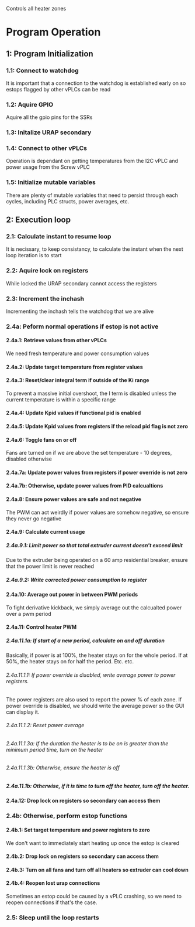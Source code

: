 Controls all heater zones

# Program Operation

## 1: Program Initialization
### 1.1: Connect to watchdog
It is important that a connection to the watchdog is established early on so
estops flagged by other vPLCs can be read
### 1.2: Aquire GPIO
Aquire all the gpio pins for the SSRs
### 1.3: Initalize URAP secondary
### 1.4: Connect to other vPLCs
Operation is dependant on getting temperatures from the I2C vPLC and power usage
from the Screw vPLC
### 1.5: Initialize mutable variables
There are plenty of mutable variables that need to persist through each cycles,
including PLC structs, power averages, etc.
## 2: Execution loop 
### 2.1: Calculate instant to resume loop
It is necissary, to keep consistancy, to calculate the instant when the next
loop iteration is to start
### 2.2: Aquire lock on registers
While locked the URAP secondary cannot access the registers
### 2.3: Increment the inchash
Incrementing the inchash tells the watchdog that we are alive
### 2.4a: Peform normal operations if estop is not active
#### 2.4a.1: Retrieve values from other vPLCs
We need fresh temperature and power consumption values
#### 2.4a.2: Update target temperature from register values
#### 2.4a.3: Reset/clear integral term if outside of the Ki range
To prevent a massive initial overshoot, the I term is disabled unless the current
temperature is within a specific range 
#### 2.4a.4: Update Kpid values if functional pid is enabled
#### 2.4a.5: Update Kpid values from registers if the reload pid flag is not zero
#### 2.4a.6: Toggle fans on or off
Fans are turned on if we are above the set temperature - 10 degrees, disabled
otherwise
#### 2.4a.7a: Update power values from registers if power override is not zero
#### 2.4a.7b: Otherwise, update power values from PID calcualtions
#### 2.4a.8: Ensure power values are safe and not negative
The PWM can act weirdly if power values are somehow negative, so ensure they never
go negative
#### 2.4a.9: Calculate current usage
##### 2.4a.9.1: Limit power so that total extruder current doesn't exceed limit
Due to the extruder being operated on a 60 amp residential breaker, ensure that
the power limit is never reached
##### 2.4a.9.2: Write corrected power consumption to register
#### 2.4a.10: Average out power in between PWM periods
To fight derivative kickback, we simply average out the calcualted power over
a pwm period
#### 2.4a.11: Control heater PWM
##### 2.4a.11.1a: If start of a new period, calculate on and off duration
Basically, if power is at 100%, the heater stays on for the whole period. If
at 50%, the heater stays on for half the period. Etc. etc.
###### 2.4a.11.1.1: If power override is disabled, write average power to power registers.
The power registers are also used to report the power % of each zone. If
power override is disabled, we should write the average power so the GUI can
display it.
###### 2.4a.11.1.2: Reset power average
###### 2.4a.11.1.3a: If the duration the heater is to be on is greater than the minimum period time, turn on the heater
###### 2.4a.11.1.3b: Otherwise, ensure the heater is off
##### 2.4a.11.1b: Otherwise, if it is time to turn off the heater, turn off the heater.
#### 2.4a.12: Drop lock on registers so secondary can access them
### 2.4b: Otherwise, perform estop functions
#### 2.4b.1: Set target temperature and power registers to zero
We don't want to immediately start heating up once the estop is cleared
#### 2.4b.2: Drop lock on registers so secondary can access them
#### 2.4b.3: Turn on all fans and turn off all heaters so extruder can cool down
#### 2.4b.4: Reopen lost urap connections
Sometimes an estop could be caused by a vPLC crashing, so we need to reopen
connections if that's the case.
### 2.5: Sleep until the loop restarts
